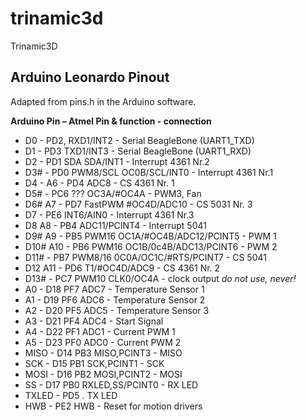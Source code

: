 trinamic3d
==========

Trinamic3D

Arduino Leonardo Pinout
-----------------------


Adapted from pins.h in the Arduino software.

**Arduino Pin – Atmel Pin & function - connection**

+ D0 -				PD2, 				RXD1/INT2 - 				Serial BeagleBone (UART1_TXD)
+ D1 -				PD3					TXD1/INT3 - 				Serial BeagleBone (UART1_RXD)
+ D2 -				PD1		SDA			SDA/INT1 - 					Interrupt 4361 Nr.2
+ D3# -				PD0		PWM8/SCL	OC0B/SCL/INT0 - 			Interrupt 4361 Nr.1
+ D4 -		A6 -	PD4					ADC8 - 						CS 4361 Nr. 1
+ D5# -				PC6		???			OC3A/#OC4A - 				PWM3, Fan
+ D6# 		A7 -	PD7		FastPWM		#OC4D/ADC10 - 				CS 5031 Nr. 3
+ D7 -				PE6					INT6/AIN0 - 				Interrupt 4361 Nr.3
+ D8		A8 -	PB4					ADC11/PCINT4 -				Interrupt 5041
+ D9#		A9 -	PB5		PWM16		OC1A/#OC4B/ADC12/PCINT5 - 	PWM 1
+ D10#		A10 -	PB6		PWM16		OC1B/0c4B/ADC13/PCINT6 - 	PWM 2
+ D11# -			PB7		PWM8/16		0C0A/OC1C/#RTS/PCINT7 -		CS 5041
+ D12		A11 -	PD6					T1/#OC4D/ADC9 -				CS 4361 Nr. 2
+ D13# -			PC7		PWM10		CLK0/OC4A -					clock output *do not use, never!*
+ A0 -		D18		PF7					ADC7 -						Temperature Sensor 1
+ A1 -		D19		PF6					ADC6 - 						Temperature Sensor 2
+ A2 -		D20 	PF5					ADC5 -						Temperature Sensor 3
+ A3 -		D21 	PF4					ADC4 - 						Start Signal
+ A4 -		D22		PF1					ADC1 - 						Current PWM 1
+ A5 -		D23 	PF0					ADC0 - 						Current PWM 2
+ MISO -	D14		PB3					MISO,PCINT3 -				MISO
+ SCK -		D15		PB1					SCK,PCINT1 -				SCK
+ MOSI -	D16		PB2					MOSI,PCINT2 -				MOSI
+ SS -		D17		PB0					RXLED,SS/PCINT0 -			RX LED
+ TXLED -			PD5					.							TX LED
+ HWB -				PE2					HWB -						Reset for motion drivers

